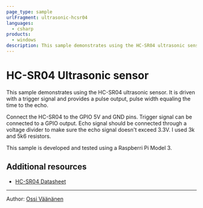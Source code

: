 ```yaml
---
page_type: sample
urlFragment: ultrasonic-hcsr04
languages:
  - csharp
products:
  - windows
description: This sample demonstrates using the HC-SR04 ultrasonic sensor with Window 10 IoT Core.
---
```


# HC-SR04 Ultrasonic sensor

This sample demonstrates using the HC-SR04 ultrasonic sensor. It is driven with a trigger signal
and provides a pulse output, pulse width equaling the time to the echo.

Connect the HC-SR04 to the GPIO 5V and GND pins. Trigger signal can be connected to a GPIO output.
Echo signal should be connected through a voltage divider to make sure the echo signal doesn't exceed
3.3V. I used 3k and 5k6 resistors.

This sample is developed and tested using a Raspberri Pi Model 3.

## Additional resources
* [HC-SR04 Datasheet](https://cdn.sparkfun.com/assets/b/3/0/b/a/DGCH-RED_datasheet.pdf)

---

Author: [Ossi Väänänen](https://github.com/oh6hay/)
